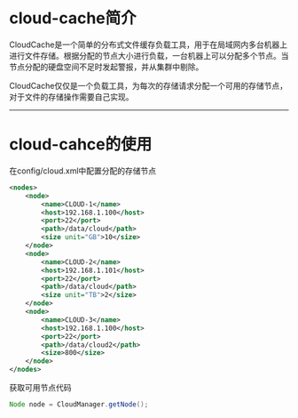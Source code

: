 # cloud-cache简介

CloudCache是一个简单的分布式文件缓存负载工具，用于在局域网内多台机器上进行文件存储。根据分配的节点大小进行负载，一台机器上可以分配多个节点。当节点分配的硬盘空间不足时发起警报，并从集群中剔除。

CloudCache仅仅是一个负载工具，为每次的存储请求分配一个可用的存储节点，对于文件的存储操作需要自己实现。

---

# cloud-cahce的使用

在config/cloud.xml中配置分配的存储节点

```xml
<nodes>
	<node>
		<name>CLOUD-1</name>
		<host>192.168.1.100</host>
		<port>22</port>
		<path>/data/cloud</path>
		<size unit="GB">10</size>
	</node>
	<node>
		<name>CLOUD-2</name>
		<host>192.168.1.101</host>
		<port>22</port>
		<path>/data/cloud</path>
		<size unit="TB">2</size>
	</node>
	<node>
		<name>CLOUD-3</name>
		<host>192.168.1.100</host>
		<port>22</port>
		<path>/data/cloud2</path>
		<size>800</size>
	</node>   
</nodes>
```

获取可用节点代码
```java
Node node = CloudManager.getNode();
```
